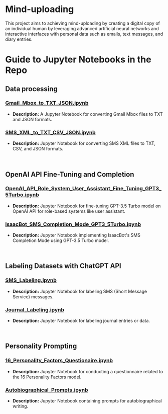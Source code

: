 # Mind-uploading

This project aims to achieving mind-uploading by creating a digital copy of an individual human by leveraging advanced artificial neural networks and interactive interfaces with personal data such as emails, text messages, and diary entries.

# Guide to Jupyter Notebooks in the Repo

## Data processing

### [Gmail_Mbox_to_TXT_JSON.ipynb](https://github.com/isaac-mackey/mind-uploading/blob/main/Gmail_Mbox_to_TXT_JSON.ipynb)

- **Description:** A Jupyter Notebook for converting Gmail Mbox files to TXT and JSON formats.

### [SMS_XML_to_TXT_CSV_JSON.ipynb](https://github.com/isaac-mackey/mind-uploading/blob/main/SMS_XML_to_TXT_CSV_JSON.ipynb)

- **Description:** Jupyter Notebook for converting SMS XML files to TXT, CSV, and JSON formats.

</br>

## OpenAI API Fine-Tuning and Completion

### [OpenAI_API_Role_System_User_Assistant_Fine_Tuning_GPT3_5Turbo.ipynb](https://github.com/isaac-mackey/mind-uploading/blob/main/OpenAI_API_Role_System_User_Assistant_Fine_Tuning_GPT3_5Turbo.ipynb)

- **Description:** Jupyter Notebook for fine-tuning GPT-3.5 Turbo model on OpenAI API for role-based systems like user assistant.

### [IsaacBot_SMS_Completion_Mode_GPT3_5Turbo.ipynb](https://github.com/isaac-mackey/mind-uploading/blob/main/IsaacBot_SMS_Completion_Mode_GPT3_5Turbo.ipynb)

- **Description:** Jupyter Notebook implementing IsaacBot's SMS Completion Mode using GPT-3.5 Turbo model.

</br>

## Labeling Datasets with ChatGPT API

### [SMS_Labeling.ipynb](https://github.com/isaac-mackey/mind-uploading/blob/main/SMS_Labeling.ipynb)

- **Description:** Jupyter Notebook for labeling SMS (Short Message Service) messages.

### [Journal_Labeling.ipynb](https://github.com/isaac-mackey/mind-uploading/blob/main/Journal_Labeling.ipynb)

- **Description:** Jupyter Notebook for labeling journal entries or data.

</br>

## Personality Prompting

### [16_Personality_Factors_Questionaire.ipynb](https://github.com/isaac-mackey/mind-uploading/blob/main/16_Personality_Factors_Questionaire.ipynb)

- **Description:** Jupyter Notebook for conducting a questionnaire related to the 16 Personality Factors model.

### [Autobiographical_Prompts.ipynb](https://github.com/isaac-mackey/mind-uploading/blob/main/Autobiographical_Prompts.ipynb)

- **Description:** Jupyter Notebook containing prompts for autobiographical writing.
